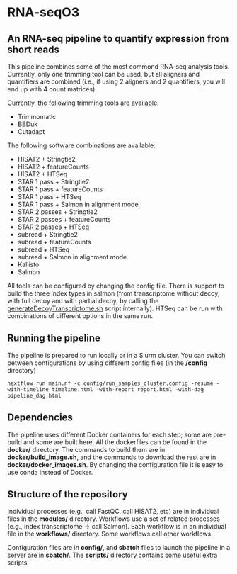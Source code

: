 # RNA-seqO3
## An RNA-seq pipeline to quantify expression from short reads

This pipeline combines some of the most commond RNA-seq analysis tools. Currently, only one trimming tool can be used, but all aligners and quantifiers are combined (i.e., if using 2 aligners and 2 quantifiers, you will end up with 4 count matrices). 

Currently, the following trimming tools are available:

- Trimmomatic
- BBDuk
- Cutadapt

The following software combinations are available:

- HISAT2 + Stringtie2
- HISAT2 + featureCounts
- HISAT2 + HTSeq
- STAR 1 pass + Stringtie2
- STAR 1 pass + featureCounts
- STAR 1 pass + HTSeq
- STAR 1 pass + Salmon in alignment mode
- STAR 2 passes + Stringtie2
- STAR 2 passes + featureCounts
- STAR 2 passes + HTSeq
- subread + Stringtie2
- subread + featureCounts
- subread + HTSeq
- subread + Salmon in alignment mode
- Kallisto
- Salmon

All tools can be configured by changing the config file. There is support to build the three index types in salmon (from transcriptome without decoy, with full decoy and with partial decoy, by calling the [generateDecoyTranscriptome.sh](https://github.com/COMBINE-lab/SalmonTools/blob/master/scripts/generateDecoyTranscriptome.sh) script internally). HTSeq can be run with combinations of different options in the same run.  

## Running the pipeline

The pipeline is prepared to run locally or in a Slurm cluster. You can switch between configurations by using different config files (in the **/config** directory)

```
nextflow run main.nf -c config/run_samples_cluster.config -resume -with-timeline timeline.html -with-report report.html -with-dag pipeline_dag.html
```

## Dependencies

The pipeline uses different Docker containers for each step; some are pre-build and some are built here. All the dockerfiles can be found in the **docker/** directory. The commands to build them are in **docker/build_image.sh**, and the commands to download the rest are in **docker/docker_images.sh**. By changing the configuration file it is easy to use conda instead of Docker.

## Structure of the repository

Individual processes (e.g., call FastQC, call HISAT2, etc) are in individual files in the **modules/** directory.
Workflows use a set of related processes (e.g., index transcriptome -> call Salmon). Each workflow is in an individual file in the **workflows/** directory. Some workflows call other workflows.

Configuration files are in **config/**, and **sbatch** files to launch the pipeline in a server are in **sbatch/**. The **scripts/** directory contains some useful extra scripts. 